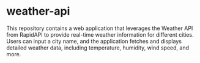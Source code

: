 # weather-api
This repository contains a web application that leverages the Weather API from RapidAPI to provide real-time weather information for different cities. Users can input a city name, and the application fetches and displays detailed weather data, including temperature, humidity, wind speed, and more.
